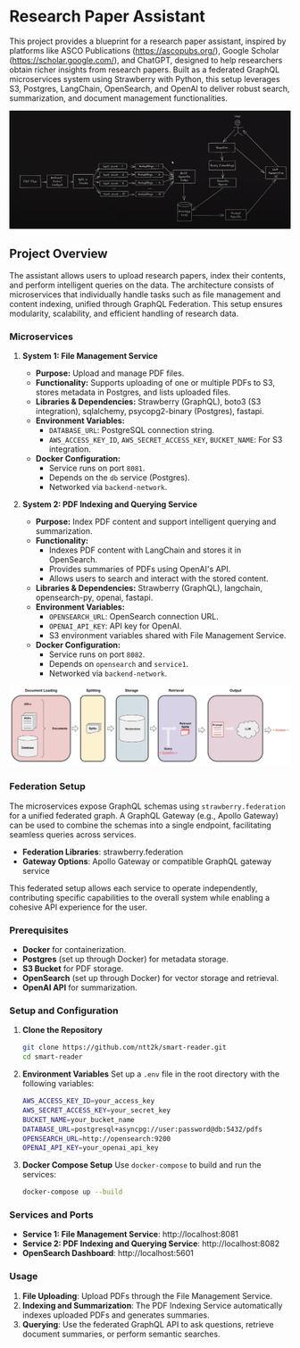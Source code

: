 # Research Paper Assistant

This project provides a blueprint for a research paper assistant, inspired by platforms like ASCO Publications (https://ascopubs.org/), Google Scholar (https://scholar.google.com/), and ChatGPT, designed to help researchers obtain richer insights from research papers. Built as a federated GraphQL microservices system using Strawberry with Python, this setup leverages S3, Postgres, LangChain, OpenSearch, and OpenAI to deliver robust search, summarization, and document management functionalities.

![Architecture Diagram](./screenshots/RAG_system.png)

## Project Overview

The assistant allows users to upload research papers, index their contents, and perform intelligent queries on the data. The architecture consists of microservices that individually handle tasks such as file management and content indexing, unified through GraphQL Federation. This setup ensures modularity, scalability, and efficient handling of research data.

### Microservices

1. **System 1: File Management Service**
   - **Purpose:** Upload and manage PDF files.
   - **Functionality:** Supports uploading of one or multiple PDFs to S3, stores metadata in Postgres, and lists uploaded files.
   - **Libraries & Dependencies:** Strawberry (GraphQL), boto3 (S3 integration), sqlalchemy, psycopg2-binary (Postgres), fastapi.
   - **Environment Variables:**
     - `DATABASE_URL`: PostgreSQL connection string.
     - `AWS_ACCESS_KEY_ID`, `AWS_SECRET_ACCESS_KEY`, `BUCKET_NAME`: For S3 integration.
   - **Docker Configuration:**
     - Service runs on port `8081`.
     - Depends on the `db` service (Postgres).
     - Networked via `backend-network`.

2. **System 2: PDF Indexing and Querying Service**
   - **Purpose:** Index PDF content and support intelligent querying and summarization.
   - **Functionality:**
     - Indexes PDF content with LangChain and stores it in OpenSearch.
     - Provides summaries of PDFs using OpenAI's API.
     - Allows users to search and interact with the stored content.
   - **Libraries & Dependencies:** Strawberry (GraphQL), langchain, opensearch-py, openai, fastapi.
   - **Environment Variables:**
     - `OPENSEARCH_URL`: OpenSearch connection URL.
     - `OPENAI_API_KEY`: API key for OpenAI.
     - S3 environment variables shared with File Management Service.
   - **Docker Configuration:**
     - Service runs on port `8082`.
     - Depends on `opensearch` and `service1`.
     - Networked via `backend-network`.

![Architecture Diagram](./screenshots/vectorstores.jpeg)

### Federation Setup

The microservices expose GraphQL schemas using `strawberry.federation` for a unified federated graph. A GraphQL Gateway (e.g., Apollo Gateway) can be used to combine the schemas into a single endpoint, facilitating seamless queries across services.

- **Federation Libraries**: strawberry.federation
- **Gateway Options**: Apollo Gateway or compatible GraphQL gateway service

This federated setup allows each service to operate independently, contributing specific capabilities to the overall system while enabling a cohesive API experience for the user.

### Prerequisites

- **Docker** for containerization.
- **Postgres** (set up through Docker) for metadata storage.
- **S3 Bucket** for PDF storage.
- **OpenSearch** (set up through Docker) for vector storage and retrieval.
- **OpenAI API** for summarization.

### Setup and Configuration

1. **Clone the Repository**
   ```bash
   git clone https://github.com/ntt2k/smart-reader.git
   cd smart-reader
   ```

2. **Environment Variables**
   Set up a `.env` file in the root directory with the following variables:
   ```bash
   AWS_ACCESS_KEY_ID=your_access_key
   AWS_SECRET_ACCESS_KEY=your_secret_key
   BUCKET_NAME=your_bucket_name
   DATABASE_URL=postgresql+asyncpg://user:password@db:5432/pdfs
   OPENSEARCH_URL=http://opensearch:9200
   OPENAI_API_KEY=your_openai_api_key
   ```

3. **Docker Compose Setup**
   Use `docker-compose` to build and run the services:
   ```bash
   docker-compose up --build
   ```

### Services and Ports

- **Service 1: File Management Service**: http://localhost:8081
- **Service 2: PDF Indexing and Querying Service**: http://localhost:8082
- **OpenSearch Dashboard**: http://localhost:5601

### Usage

1. **File Uploading**: Upload PDFs through the File Management Service.
2. **Indexing and Summarization**: The PDF Indexing Service automatically indexes uploaded PDFs and generates summaries.
3. **Querying**: Use the federated GraphQL API to ask questions, retrieve document summaries, or perform semantic searches.

